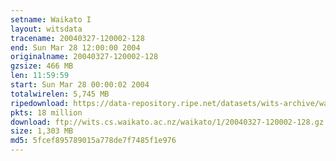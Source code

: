 ```yaml
---
setname: Waikato I
layout: witsdata
tracename: 20040327-120002-128
end: Sun Mar 28 12:00:00 2004
originalname: 20040327-120002-128
gzsize: 466 MB
len: 11:59:59
start: Sun Mar 28 00:00:02 2004
totalwirelen: 5,745 MB
ripedownload: https://data-repository.ripe.net/datasets/wits-archive/waikato/1/20040327-120002-128.gz
pkts: 18 million
download: ftp://wits.cs.waikato.ac.nz/waikato/1/20040327-120002-128.gz
size: 1,303 MB
md5: 5fcef895789015a778de7f7485f1e976
---
```


